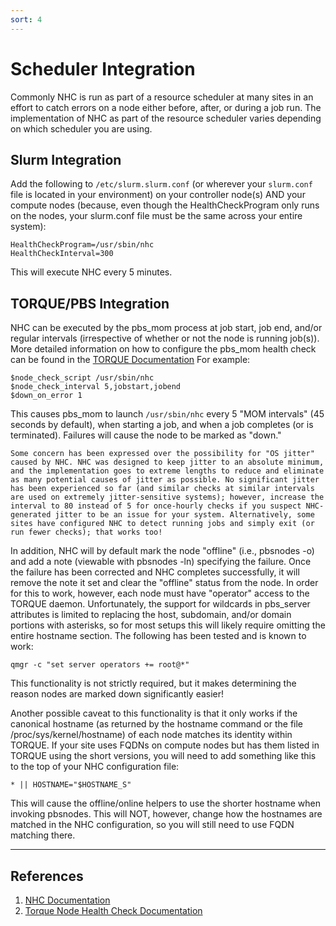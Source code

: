 ```yaml
---
sort: 4
---
```


# Scheduler Integration

Commonly NHC is run as part of a resource scheduler at many sites in an effort to catch errors on a node either before, after, or during a job run. The implementation of NHC as part of the resource scheduler varies depending on which scheduler you are using.

## Slurm Integration

Add the following to `/etc/slurm.slurm.conf` (or wherever your `slurm.conf` file is located in your environment) on your controller node(s) AND your compute nodes (because, even though the HealthCheckProgram only runs on the nodes, your slurm.conf file must be the same across your entire system):

```
HealthCheckProgram=/usr/sbin/nhc
HealthCheckInterval=300
```

This will execute NHC every 5 minutes.

## TORQUE/PBS Integration

NHC can be executed by the pbs_mom process at job start, job end, and/or regular intervals (irrespective of whether or not the node is running job(s)). More detailed information on how to configure the pbs_mom health check can be found in the [TORQUE Documentation](http://docs.adaptivecomputing.com/torque/6-1-2/adminGuide/torque.htm#topics/torque/12-troubleshooting/computeNodeHealthCheck.htm) For example:

```
$node_check_script /usr/sbin/nhc
$node_check_interval 5,jobstart,jobend
$down_on_error 1
```

This causes pbs_mom to launch `/usr/sbin/nhc` every 5 "MOM intervals" (45 seconds by default), when starting a job, and when a job completes (or is terminated). Failures will cause the node to be marked as "down."

```note
Some concern has been expressed over the possibility for "OS jitter" caused by NHC. NHC was designed to keep jitter to an absolute minimum, and the implementation goes to extreme lengths to reduce and eliminate as many potential causes of jitter as possible. No significant jitter has been experienced so far (and similar checks at similar intervals are used on extremely jitter-sensitive systems); however, increase the interval to 80 instead of 5 for once-hourly checks if you suspect NHC-generated jitter to be an issue for your system. Alternatively, some sites have configured NHC to detect running jobs and simply exit (or run fewer checks); that works too!
```

In addition, NHC will by default mark the node "offline" (i.e., pbsnodes -o) and add a note (viewable with pbsnodes -ln) specifying the failure. Once the failure has been corrected and NHC completes successfully, it will remove the note it set and clear the "offline" status from the node. In order for this to work, however, each node must have "operator" access to the TORQUE daemon. Unfortunately, the support for wildcards in pbs_server attributes is limited to replacing the host, subdomain, and/or domain portions with asterisks, so for most setups this will likely require omitting the entire hostname section. The following has been tested and is known to work:

```
qmgr -c "set server operators += root@*"
```

This functionality is not strictly required, but it makes determining the reason nodes are marked down significantly easier!

Another possible caveat to this functionality is that it only works if the canonical hostname (as returned by the hostname command or the file /proc/sys/kernel/hostname) of each node matches its identity within TORQUE. If your site uses FQDNs on compute nodes but has them listed in TORQUE using the short versions, you will need to add something like this to the top of your NHC configuration file:

```
* || HOSTNAME="$HOSTNAME_S"
```

This will cause the offline/online helpers to use the shorter hostname when invoking pbsnodes. This will NOT, however, change how the hostnames are matched in the NHC configuration, so you will still need to use FQDN matching there.

---
## References

1. [NHC Documentation](https://github.com/mej/nhc/blob/master/README.md)
2. [Torque Node Health Check Documentation](http://docs.adaptivecomputing.com/torque/6-1-2/adminGuide/torque.htm#topics/torque/12-troubleshooting/computeNodeHealthCheck.htm)
